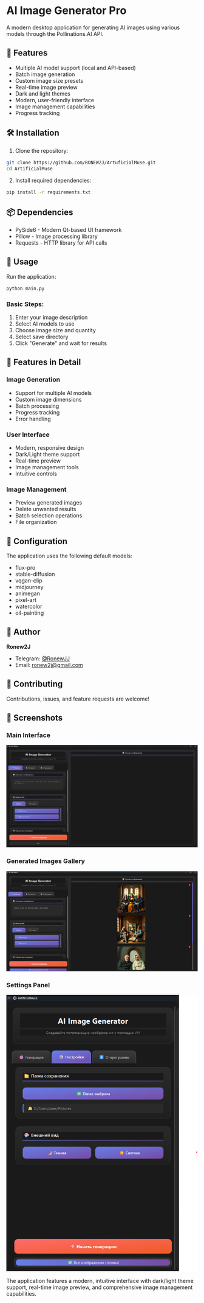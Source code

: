 # AI Image Generator Pro

A modern desktop application for generating AI images using various models through the Pollinations.AI API.

## 🌟 Features

- Multiple AI model support (local and API-based)
- Batch image generation
- Custom image size presets
- Real-time image preview
- Dark and light themes
- Modern, user-friendly interface
- Image management capabilities
- Progress tracking

## 🛠️ Installation

1. Clone the repository:

```sh
git clone https://github.com/RONEW2J/ArtuficialMuse.git
cd ArtificialMuse
```

2. Install required dependencies:

```sh
pip install -r requirements.txt
```

## 📦 Dependencies

- PySide6 - Modern Qt-based UI framework
- Pillow - Image processing library
- Requests - HTTP library for API calls

## 🚀 Usage

Run the application:

```sh
python main.py
```

### Basic Steps:

1. Enter your image description
2. Select AI models to use
3. Choose image size and quantity
4. Select save directory
5. Click "Generate" and wait for results

## 🎨 Features in Detail

### Image Generation

- Support for multiple AI models
- Custom image dimensions
- Batch processing
- Progress tracking
- Error handling

### User Interface

- Modern, responsive design
- Dark/Light theme support
- Real-time preview
- Image management tools
- Intuitive controls

### Image Management

- Preview generated images
- Delete unwanted results
- Batch selection operations
- File organization

## 🔧 Configuration

The application uses the following default models:

- flux-pro
- stable-diffusion
- vqgan-clip
- midjourney
- animegan
- pixel-art
- watercolor
- oil-painting

## 👤 Author

**Ronew2J**

- Telegram: [@RonewJJ](https://t.me/RonewJJ)
- Email: ronew2j@gmail.com

## 🤝 Contributing

Contributions, issues, and feature requests are welcome!

## 📸 Screenshots

### Main Interface

![Main Interface](screenshots/Main%20UI.png)

### Generated Images Gallery

![Generated Images](screenshots/GeneratedImages.png)

### Settings Panel

![Settings](screenshots/Settings.png)

The application features a modern, intuitive interface with dark/light theme support, real-time image preview, and comprehensive image management capabilities.
